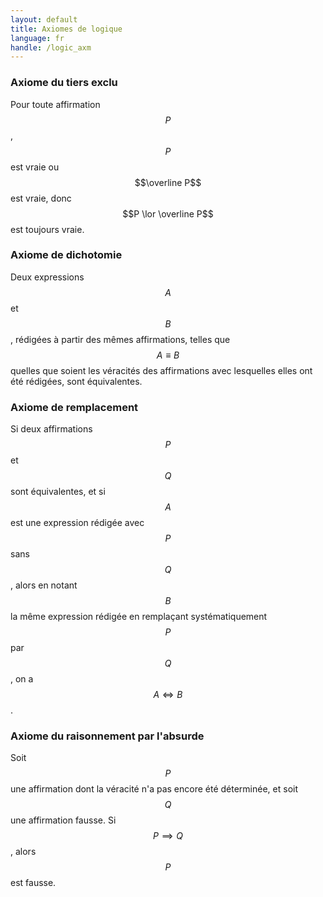 ```yaml
---
layout: default
title: Axiomes de logique
language: fr
handle: /logic_axm
---
```


<script src="https://cdn.mathjax.org/mathjax/latest/MathJax.js?config=TeX-AMS-MML_HTMLorMML" type="text/javascript"></script>

### Axiome du tiers exclu
Pour toute affirmation $$P$$, $$P$$ est vraie ou $$\overline P$$ est vraie, donc $$P \lor \overline P$$ est toujours vraie.

### Axiome de dichotomie
Deux expressions $$A$$ et $$B$$, rédigées à partir des mêmes affirmations, telles que $$A \equiv B$$ quelles que soient les véracités des affirmations avec lesquelles elles ont été rédigées, sont équivalentes.

### Axiome de remplacement
Si deux affirmations $$P$$ et $$Q$$ sont équivalentes, et si $$A$$ est une expression rédigée avec $$P$$ sans $$Q$$, alors en notant $$B$$ la même expression rédigée en remplaçant systématiquement $$P$$ par $$Q$$, on a $$A \iff B$$.

### Axiome du raisonnement par l'absurde
Soit $$P$$ une affirmation dont la véracité n'a pas encore été déterminée, et soit $$Q$$ une affirmation fausse. Si $$P \implies Q$$, alors $$P$$ est fausse.
